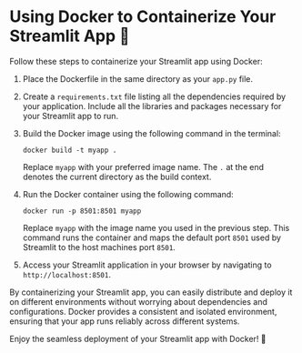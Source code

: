 # Using Docker to Containerize Your Streamlit App 🐳

Follow these steps to containerize your Streamlit app using Docker:

1. Place the Dockerfile in the same directory as your `app.py` file.

2. Create a `requirements.txt` file listing all the dependencies required by your application. Include all the libraries and packages necessary for your Streamlit app to run.

3. Build the Docker image using the following command in the terminal:
    ```
    docker build -t myapp .
    ```
   Replace `myapp` with your preferred image name. The `.` at the end denotes the current directory as the build context.

4. Run the Docker container using the following command:
    ```
    docker run -p 8501:8501 myapp
    ```
   Replace `myapp` with the image name you used in the previous step. This command runs the container and maps the default port `8501` used by Streamlit to the host machines port `8501`.

5. Access your Streamlit application in your browser by navigating to `http://localhost:8501`.

By containerizing your Streamlit app, you can easily distribute and deploy it on different environments without worrying about dependencies and configurations. Docker provides a consistent and isolated environment, ensuring that your app runs reliably across different systems.

Enjoy the seamless deployment of your Streamlit app with Docker! 🚀
